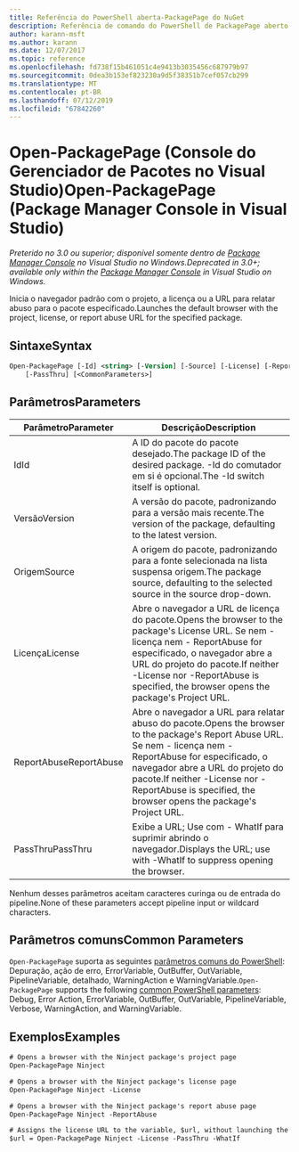 ```yaml
---
title: Referência do PowerShell aberta-PackagePage do NuGet
description: Referência de comando do PowerShell de PackagePage aberto no Console do Gerenciador de pacotes NuGet no Visual Studio.
author: karann-msft
ms.author: karann
ms.date: 12/07/2017
ms.topic: reference
ms.openlocfilehash: fd738f15b461051c4e9413b3035456c687979b97
ms.sourcegitcommit: 0dea3b153ef823230a9d5f38351b7cef057cb299
ms.translationtype: MT
ms.contentlocale: pt-BR
ms.lasthandoff: 07/12/2019
ms.locfileid: "67842260"
---
```

# <a name="open-packagepage-package-manager-console-in-visual-studio"></a><span data-ttu-id="f4ab0-103">Open-PackagePage (Console do Gerenciador de Pacotes no Visual Studio)</span><span class="sxs-lookup"><span data-stu-id="f4ab0-103">Open-PackagePage (Package Manager Console in Visual Studio)</span></span>

<span data-ttu-id="f4ab0-104">*Preterido no 3.0 ou superior; disponível somente dentro de [Package Manager Console](package-manager-console.md) no Visual Studio no Windows.*</span><span class="sxs-lookup"><span data-stu-id="f4ab0-104">*Deprecated in 3.0+; available only within the [Package Manager Console](package-manager-console.md) in Visual Studio on Windows.*</span></span>

<span data-ttu-id="f4ab0-105">Inicia o navegador padrão com o projeto, a licença ou a URL para relatar abuso para o pacote especificado.</span><span class="sxs-lookup"><span data-stu-id="f4ab0-105">Launches the default browser with the project, license, or report abuse URL for the specified package.</span></span>

## <a name="syntax"></a><span data-ttu-id="f4ab0-106">Sintaxe</span><span class="sxs-lookup"><span data-stu-id="f4ab0-106">Syntax</span></span>

```ps
Open-PackagePage [-Id] <string> [-Version] [-Source] [-License] [-ReportAbuse]
    [-PassThru] [<CommonParameters>]
```

## <a name="parameters"></a><span data-ttu-id="f4ab0-107">Parâmetros</span><span class="sxs-lookup"><span data-stu-id="f4ab0-107">Parameters</span></span>

| <span data-ttu-id="f4ab0-108">Parâmetro</span><span class="sxs-lookup"><span data-stu-id="f4ab0-108">Parameter</span></span> | <span data-ttu-id="f4ab0-109">Descrição</span><span class="sxs-lookup"><span data-stu-id="f4ab0-109">Description</span></span> |
| --- | --- |
| <span data-ttu-id="f4ab0-110">Id</span><span class="sxs-lookup"><span data-stu-id="f4ab0-110">Id</span></span> | <span data-ttu-id="f4ab0-111">A ID do pacote do pacote desejado.</span><span class="sxs-lookup"><span data-stu-id="f4ab0-111">The package ID of the desired package.</span></span> <span data-ttu-id="f4ab0-112">-Id do comutador em si é opcional.</span><span class="sxs-lookup"><span data-stu-id="f4ab0-112">The -Id switch itself is optional.</span></span> |
| <span data-ttu-id="f4ab0-113">Versão</span><span class="sxs-lookup"><span data-stu-id="f4ab0-113">Version</span></span> | <span data-ttu-id="f4ab0-114">A versão do pacote, padronizando para a versão mais recente.</span><span class="sxs-lookup"><span data-stu-id="f4ab0-114">The version of the package, defaulting to the latest version.</span></span> |
| <span data-ttu-id="f4ab0-115">Origem</span><span class="sxs-lookup"><span data-stu-id="f4ab0-115">Source</span></span> | <span data-ttu-id="f4ab0-116">A origem do pacote, padronizando para a fonte selecionada na lista suspensa origem.</span><span class="sxs-lookup"><span data-stu-id="f4ab0-116">The package source, defaulting to the selected source in the source drop-down.</span></span> |
| <span data-ttu-id="f4ab0-117">Licença</span><span class="sxs-lookup"><span data-stu-id="f4ab0-117">License</span></span> | <span data-ttu-id="f4ab0-118">Abre o navegador a URL de licença do pacote.</span><span class="sxs-lookup"><span data-stu-id="f4ab0-118">Opens the browser to the package's License URL.</span></span> <span data-ttu-id="f4ab0-119">Se nem - licença nem - ReportAbuse for especificado, o navegador abre a URL do projeto do pacote.</span><span class="sxs-lookup"><span data-stu-id="f4ab0-119">If neither -License nor -ReportAbuse is specified, the browser opens the package's Project URL.</span></span> |
| <span data-ttu-id="f4ab0-120">ReportAbuse</span><span class="sxs-lookup"><span data-stu-id="f4ab0-120">ReportAbuse</span></span> | <span data-ttu-id="f4ab0-121">Abre o navegador a URL para relatar abuso do pacote.</span><span class="sxs-lookup"><span data-stu-id="f4ab0-121">Opens the browser to the package's Report Abuse URL.</span></span> <span data-ttu-id="f4ab0-122">Se nem - licença nem - ReportAbuse for especificado, o navegador abre a URL do projeto do pacote.</span><span class="sxs-lookup"><span data-stu-id="f4ab0-122">If neither -License nor -ReportAbuse is specified, the browser opens the package's Project URL.</span></span> |
| <span data-ttu-id="f4ab0-123">PassThru</span><span class="sxs-lookup"><span data-stu-id="f4ab0-123">PassThru</span></span> | <span data-ttu-id="f4ab0-124">Exibe a URL; Use com - WhatIf para suprimir abrindo o navegador.</span><span class="sxs-lookup"><span data-stu-id="f4ab0-124">Displays the URL; use with -WhatIf to suppress opening the browser.</span></span> |

<span data-ttu-id="f4ab0-125">Nenhum desses parâmetros aceitam caracteres curinga ou de entrada do pipeline.</span><span class="sxs-lookup"><span data-stu-id="f4ab0-125">None of these parameters accept pipeline input or wildcard characters.</span></span>

## <a name="common-parameters"></a><span data-ttu-id="f4ab0-126">Parâmetros comuns</span><span class="sxs-lookup"><span data-stu-id="f4ab0-126">Common Parameters</span></span>

<span data-ttu-id="f4ab0-127">`Open-PackagePage` suporta as seguintes [parâmetros comuns do PowerShell](http://go.microsoft.com/fwlink/?LinkID=113216): Depuração, ação de erro, ErrorVariable, OutBuffer, OutVariable, PipelineVariable, detalhado, WarningAction e WarningVariable.</span><span class="sxs-lookup"><span data-stu-id="f4ab0-127">`Open-PackagePage` supports the following [common PowerShell parameters](http://go.microsoft.com/fwlink/?LinkID=113216): Debug, Error Action, ErrorVariable, OutBuffer, OutVariable, PipelineVariable, Verbose, WarningAction, and WarningVariable.</span></span>

## <a name="examples"></a><span data-ttu-id="f4ab0-128">Exemplos</span><span class="sxs-lookup"><span data-stu-id="f4ab0-128">Examples</span></span>

```ps
# Opens a browser with the Ninject package's project page
Open-PackagePage Ninject

# Opens a browser with the Ninject package's license page
Open-PackagePage Ninject -License

# Opens a browser with the Ninject package's report abuse page  
Open-PackagePage Ninject -ReportAbuse

# Assigns the license URL to the variable, $url, without launching the browser
$url = Open-PackagePage Ninject -License -PassThru -WhatIf
```